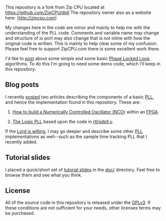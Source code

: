 This repository is a fork from 
Zip CPU located at https://github.com/ZipCPU/dpll
The repository owner also as a website here: (http://zipcpu.com)

My changes here in the code are minor and mainly to help me with the understanding
of the PLL code. Comments and variable name may change and structure
of io port may also change that is not inline with how the original
code is written. This is mainly to help clear some of my confusion. 
Please feel free to support ZipCPU.com there is some excellent work there. 

I'd like to [post](http://zipcpu.com) about some simple and some basic
[Phase Locked Loop](https://en.wikipedia.org/wiki/Phase-locked_loop) algorithms.
To do this I'm going to need some demo code, which I'll keep in this repository.

## Blog posts

I recently [posted](http://zipcpu.com) two articles describing the components
of a basic [PLL](https://en.wikipedia.org/wiki/Phase-locked_loop), and hence
the implementation found in this repository.  These are:

1. [How to build a Numerically Controlled Oscillator (NCO)](http://zipcpu.com/dsp/2017/12/09/nco.html) within an [FPGA](https://en.wikipedia.org/wiki/Field-programmable_gate_array).

2. [The Logic PLL](http://zipcpu.com/dsp/2017/12/14/logic-pll.html) based upon the code in [rtl/sdpll.v](rtl/sdpll.v).

If the [Lord is
willing](https://www.blueletterbible.org/kjv/jas/4/15/), I may go deeper
and describe some other 
[PLL](https://en.wikipedia.org/wiki/Phase-locked_loop) implementations as
well--such as the sample time tracking PLL that I recently added.

## Tutorial slides

I placed a quick/short set of [tutorial slides](doc/tutoria.pdf) in the
[doc/](doc/) directory.  Feel free to browse them and see what you think.

## License

All of the source code in this repository is released under the
[GPLv3](https://www.gnu.org/licenses/gpl-3.0.en.html).  If these conditions
are not sufficient for your needs, other licenses terms may be purchased.
